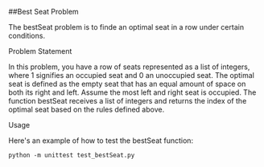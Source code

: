 ##Best Seat Problem

The bestSeat problem is to finde an optimal seat in a row under certain conditions.

Problem Statement

In this problem, you have a row of seats represented as a list of integers, where 1 signifies an occupied seat and 0 an unoccupied seat. The optimal seat is defined as the empty seat that has an equal amount of space on both its right and left.
Assume the most left and right seat is occupied.
The function bestSeat receives a list of integers and returns the index of the optimal seat based on the rules defined above.

Usage

Here's an example of how to test the bestSeat function:

```
python -m unittest test_bestSeat.py
```
